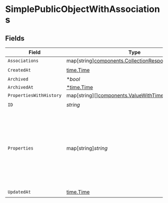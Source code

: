 # SimplePublicObjectWithAssociations


## Fields

| Field                                                                                                                                                                                               | Type                                                                                                                                                                                                | Required                                                                                                                                                                                            | Description                                                                                                                                                                                         | Example                                                                                                                                                                                             |
| --------------------------------------------------------------------------------------------------------------------------------------------------------------------------------------------------- | --------------------------------------------------------------------------------------------------------------------------------------------------------------------------------------------------- | --------------------------------------------------------------------------------------------------------------------------------------------------------------------------------------------------- | --------------------------------------------------------------------------------------------------------------------------------------------------------------------------------------------------- | --------------------------------------------------------------------------------------------------------------------------------------------------------------------------------------------------- |
| `Associations`                                                                                                                                                                                      | map[string][components.CollectionResponseAssociatedID](../../models/components/collectionresponseassociatedid.md)                                                                                   | :heavy_minus_sign:                                                                                                                                                                                  | N/A                                                                                                                                                                                                 |                                                                                                                                                                                                     |
| `CreatedAt`                                                                                                                                                                                         | [time.Time](https://pkg.go.dev/time#Time)                                                                                                                                                           | :heavy_check_mark:                                                                                                                                                                                  | N/A                                                                                                                                                                                                 |                                                                                                                                                                                                     |
| `Archived`                                                                                                                                                                                          | **bool*                                                                                                                                                                                             | :heavy_minus_sign:                                                                                                                                                                                  | N/A                                                                                                                                                                                                 |                                                                                                                                                                                                     |
| `ArchivedAt`                                                                                                                                                                                        | [*time.Time](https://pkg.go.dev/time#Time)                                                                                                                                                          | :heavy_minus_sign:                                                                                                                                                                                  | N/A                                                                                                                                                                                                 |                                                                                                                                                                                                     |
| `PropertiesWithHistory`                                                                                                                                                                             | map[string][][components.ValueWithTimestamp](../../models/components/valuewithtimestamp.md)                                                                                                         | :heavy_minus_sign:                                                                                                                                                                                  | N/A                                                                                                                                                                                                 |                                                                                                                                                                                                     |
| `ID`                                                                                                                                                                                                | *string*                                                                                                                                                                                            | :heavy_check_mark:                                                                                                                                                                                  | N/A                                                                                                                                                                                                 |                                                                                                                                                                                                     |
| `Properties`                                                                                                                                                                                        | map[string]*string*                                                                                                                                                                                 | :heavy_check_mark:                                                                                                                                                                                  | N/A                                                                                                                                                                                                 | {<br/>"amount": "1500.00",<br/>"dealname": "Custom data integrations",<br/>"pipeline": "default",<br/>"closedate": "2019-12-07T16:50:06.678Z",<br/>"dealstage": "presentationscheduled",<br/>"hubspot_owner_id": "910901"<br/>} |
| `UpdatedAt`                                                                                                                                                                                         | [time.Time](https://pkg.go.dev/time#Time)                                                                                                                                                           | :heavy_check_mark:                                                                                                                                                                                  | N/A                                                                                                                                                                                                 |                                                                                                                                                                                                     |